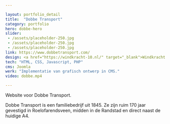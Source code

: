 ```yaml
---

layout: portfolio_detail
title:  "Dobbe Transport"
category: portfolio
hero: dobbe-hero
slider: 
 - /assets/placeholder-250.jpg
 - /assets/placeholder-250.jpg
 - /assets/placeholder-250.jpg
link: https://www.dobbetransport.com/
design: <a href="https://windkracht-10.nl/" target="_blank">Windkracht 10</a>
tech: "HTML, CSS, Javascript, PHP"
cms: Joomla
werk: "Implementatie van grafisch ontwerp in CMS."
video: dobbe.mp4

---
```


Website voor Dobbe Transport.

Dobbe Transport is een familiebedrijf uit 1845. Ze zijn ruim 170 jaar gevestigd in Roelofarendsveen, midden in de Randstad en direct naast de huidige A4. 
